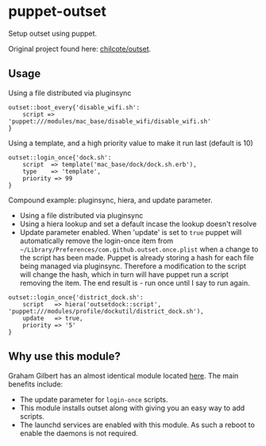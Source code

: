 puppet-outset
===================

Setup outset using puppet. 

Original project found here: [chilcote/outset](https://github.com/chilcote/outset).

## Usage

Using a file distributed via pluginsync

``` puppet
outset::boot_every{'disable_wifi.sh':
    script => 'puppet:///modules/mac_base/disable_wifi/disable_wifi.sh'
}
```

Using a template, and a high priority value to make it run last (default is 10)

``` puppet
outset::login_once{'dock.sh':
    script  => template('mac_base/dock/dock.sh.erb'),
    type    => 'template',
    priority => 99
}

```
Compound example: pluginsync, hiera, and update parameter. 
* Using a file distributed via pluginsync
* Using a hiera lookup and set a default incase the lookup doesn't resolve
* Update parameter enabled. When 'update' is set to ``true`` puppet will automatically remove the login-once item from ``~/Library/Preferences/com.github.outset.once.plist`` when a change to the script has been made. Puppet is already storing a hash for each file being managed via pluginsync. Therefore a modification to the script will change the hash, which in turn will have puppet run a script removing the item. The end result is - run once until I say to run again.


``` puppet
outset::login_once{'district_dock.sh':
    script   => hiera('outsetdock::script', 'puppet:///modules/profile/dockutil/district_dock.sh'),
    update   => true,
    priority => '5'
}

```

## Why use this module?

Graham Gilbert has an almost identical module located [here](https://github.com/grahamgilbert/puppet-outset/). The main benefits include:
 
 * The update parameter for `login-once` scripts.
 * This module installs outset along with giving you an easy way to add scripts.
 * The launchd services are enabled with this module. As such a reboot to enable the daemons is not required.
